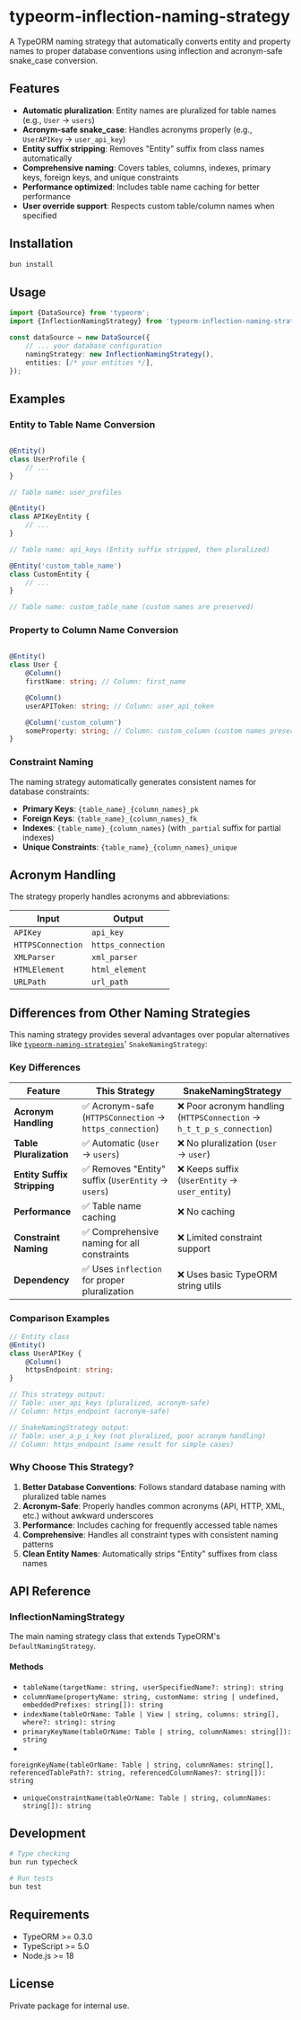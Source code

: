 # typeorm-inflection-naming-strategy

A TypeORM naming strategy that automatically converts entity and property names to proper database conventions using
inflection and acronym-safe snake_case conversion.

## Features

- **Automatic pluralization**: Entity names are pluralized for table names (e.g., `User` → `users`)
- **Acronym-safe snake_case**: Handles acronyms properly (e.g., `UserAPIKey` → `user_api_key`)
- **Entity suffix stripping**: Removes "Entity" suffix from class names automatically
- **Comprehensive naming**: Covers tables, columns, indexes, primary keys, foreign keys, and unique constraints
- **Performance optimized**: Includes table name caching for better performance
- **User override support**: Respects custom table/column names when specified

## Installation

```bash
bun install
```

## Usage

```typescript
import {DataSource} from 'typeorm';
import {InflectionNamingStrategy} from 'typeorm-inflection-naming-strategy';

const dataSource = new DataSource({
    // ... your database configuration
    namingStrategy: new InflectionNamingStrategy(),
    entities: [/* your entities */],
});
```

## Examples

### Entity to Table Name Conversion

```typescript

@Entity()
class UserProfile {
    // ...
}

// Table name: user_profiles

@Entity()
class APIKeyEntity {
    // ...
}

// Table name: api_keys (Entity suffix stripped, then pluralized)

@Entity('custom_table_name')
class CustomEntity {
    // ...
}

// Table name: custom_table_name (custom names are preserved)
```

### Property to Column Name Conversion

```typescript

@Entity()
class User {
    @Column()
    firstName: string; // Column: first_name

    @Column()
    userAPIToken: string; // Column: user_api_token

    @Column('custom_column')
    someProperty: string; // Column: custom_column (custom names preserved)
}
```

### Constraint Naming

The naming strategy automatically generates consistent names for database constraints:

- **Primary Keys**: `{table_name}_{column_names}_pk`
- **Foreign Keys**: `{table_name}_{column_names}_fk`
- **Indexes**: `{table_name}_{column_names}` (with `_partial` suffix for partial indexes)
- **Unique Constraints**: `{table_name}_{column_names}_unique`

## Acronym Handling

The strategy properly handles acronyms and abbreviations:

| Input             | Output             |
|-------------------|--------------------|
| `APIKey`          | `api_key`          |
| `HTTPSConnection` | `https_connection` |
| `XMLParser`       | `xml_parser`       |
| `HTMLElement`     | `html_element`     |
| `URLPath`         | `url_path`         |

## Differences from Other Naming Strategies

This naming strategy provides several advantages over popular alternatives like [
`typeorm-naming-strategies`](https://github.com/tonivj5/typeorm-naming-strategies)' `SnakeNamingStrategy`:

### Key Differences

| Feature                     | This Strategy                                           | SnakeNamingStrategy                                                  |
|-----------------------------|---------------------------------------------------------|----------------------------------------------------------------------|
| **Acronym Handling**        | ✅ Acronym-safe (`HTTPSConnection` → `https_connection`) | ❌ Poor acronym handling (`HTTPSConnection` → `h_t_t_p_s_connection`) |
| **Table Pluralization**     | ✅ Automatic (`User` → `users`)                          | ❌ No pluralization (`User` → `user`)                                 |
| **Entity Suffix Stripping** | ✅ Removes "Entity" suffix (`UserEntity` → `users`)      | ❌ Keeps suffix (`UserEntity` → `user_entity`)                        |
| **Performance**             | ✅ Table name caching                                    | ❌ No caching                                                         |
| **Constraint Naming**       | ✅ Comprehensive naming for all constraints              | ❌ Limited constraint support                                         |
| **Dependency**              | ✅ Uses `inflection` for proper pluralization            | ❌ Uses basic TypeORM string utils                                    |

### Comparison Examples

```typescript
// Entity class
@Entity()
class UserAPIKey {
    @Column()
    httpsEndpoint: string;
}

// This strategy output:
// Table: user_api_keys (pluralized, acronym-safe)
// Column: https_endpoint (acronym-safe)

// SnakeNamingStrategy output:
// Table: user_a_p_i_key (not pluralized, poor acronym handling)
// Column: https_endpoint (same result for simple cases)
```

### Why Choose This Strategy?

1. **Better Database Conventions**: Follows standard database naming with pluralized table names
2. **Acronym-Safe**: Properly handles common acronyms (API, HTTP, XML, etc.) without awkward underscores
3. **Performance**: Includes caching for frequently accessed table names
4. **Comprehensive**: Handles all constraint types with consistent naming patterns
5. **Clean Entity Names**: Automatically strips "Entity" suffixes from class names

## API Reference

### InflectionNamingStrategy

The main naming strategy class that extends TypeORM's `DefaultNamingStrategy`.

#### Methods

- `tableName(targetName: string, userSpecifiedName?: string): string`
- `columnName(propertyName: string, customName: string | undefined, embeddedPrefixes: string[]): string`
- `indexName(tableOrName: Table | View | string, columns: string[], where?: string): string`
- `primaryKeyName(tableOrName: Table | string, columnNames: string[]): string`
-
`foreignKeyName(tableOrName: Table | string, columnNames: string[], referencedTablePath?: string, referencedColumnNames?: string[]): string`
- `uniqueConstraintName(tableOrName: Table | string, columnNames: string[]): string`

## Development

```bash
# Type checking
bun run typecheck

# Run tests
bun test
```

## Requirements

- TypeORM >= 0.3.0
- TypeScript >= 5.0
- Node.js >= 18

## License

Private package for internal use.